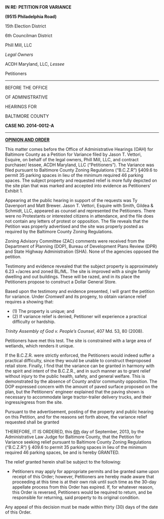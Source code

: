 **IN RE: PETITION FOR VARIANCE****(9515 Philadelphia Road)**15th Election District6th Councilman District Phill Mill, LLC *Legal Owners* ACDH Maryland, LLC, *Lessee* Petitioners

---BEFORE THE OFFICE
OF ADMINISTRATIVE
HEARINGS FOR
BALTIMORE COUNTY **CASE NO. 2014-0012-A** --- **<u>OPINION AND ORDER</u>** This matter comes before the Office of Administrative Hearings (OAH) for Baltimore County as a Petition for Variance filed by Jason T. Vettori, Esquire, on behalf of the legal owners, Phill Mill, LLC, and contract purchaser/ lessee, ACDH Maryland, LLC (“Petitioners”). The Variance was filed pursuant to Baltimore County Zoning Regulations (“B.C.Z.R”) §409.6 to permit 35 parking spaces in lieu of the minimum required 46 parking spaces. The subject property and requested relief is more fully depicted on the site plan that was marked and accepted into evidence as Petitioners’ Exhibit 1. Appearing at the public hearing in support of the requests was Ty Davenport and Matt Brewer. Jason T. Vettori, Esquire with Smith, Gildea & Schmidt, LLC, appeared as counsel and represented the Petitioners. There were no Protestants or interested citizens in attendance, and the file does not contain any letters of protest or opposition. The file reveals that the Petition was properly advertised and the site was properly posted as required by the Baltimore County Zoning Regulations. Zoning Advisory Committee (ZAC) comments were received from the Department of Planning (DOP), Bureau of Development Plans Review (DPR) and State Highway Administration (SHA). None of the agencies opposed the petition. Testimony and evidence revealed that the subject property is approximately 6.23 +/acres and zoned BL/ML. The site is improved with a single family dwelling and out buildings. These will be razed, and in its place the Petitioners propose to construct a Dollar General Store. Based upon the testimony and evidence presented, I will grant the petition for variance. Under *Cromwell* and its progeny, to obtain variance relief requires a showing that:   * (1) The property is unique; and   * (2) If variance relief is denied, Petitioner will experience a practical difficulty or hardship. *Trinity Assembly of God v. People’s Counsel*, 407 Md. 53, 80 (2008). Petitioners have met this test. The site is constrained with a large area of wetlands, which renders it unique. If the B.C.Z.R. were strictly enforced, the Petitioners would indeed suffer a practical difficulty, since they would be unable to construct theproposed retail store. Finally, I find that the variance can be granted in harmony with the spirit and intent of the B.C.Z.R., and in such manner as to grant relief without injury to the public health, safety, and general welfare. This is demonstrated by the absence of County and/or community opposition. The DOP expressed concern with the amount of paved surface proposed on the plan, but the Petitioners’ engineer explained that the paving shown is necessary to accommodate large tractor-trailer delivery trucks, and their ingress/egress from the site. Pursuant to the advertisement, posting of the property and public hearing on this Petition, and for the reasons set forth above, the variance relief requested shall be granted THEREFORE, IT IS ORDERED, this <u>6th</u> day of September, 2013, by the Administrative Law Judge for Baltimore County, that the Petition for Variance seeking relief pursuant to Baltimore County Zoning Regulations (“B.C.Z.R”) § 409.6 to permit 35 parking spaces in lieu of the minimum required 46 parking spaces, be and is hereby GRANTED. The relief granted herein shall be subject to the following:   * Petitioners may apply for appropriate permits and be granted same upon receipt of this Order; however, Petitioners are hereby made aware that proceeding at this time is at their own risk until such time as the 30-day appellate process from this Order has expired. If, for whatever reason, this Order is reversed, Petitioners would be required to return, and be responsible for returning, said property to its original condition. Any appeal of this decision must be made within thirty (30) days of the date of this Order.